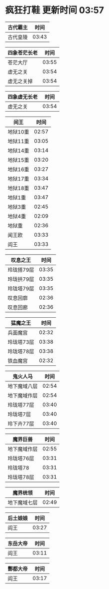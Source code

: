 # 疯狂打鞋 更新时间 03:57

| 古代霸主   | 时间    |
|--------|-------|
| 古代皇陵 | 03:43 |

| 四象苍茫长老   | 时间    |
|--------|-------|
| 苍茫大厅 | 03:55 |
| 虚无之关 | 03:54 |
| 虚无之关掉 | 03:54 |

| 四象虚无长老   | 时间    |
|--------|-------|
| 虚无之关 | 03:54 |

| 间王   | 时间    |
|--------|-------|
| 地狱10重 | 02:57 |
| 地狱11重 | 03:05 |
| 地狱14重 | 03:14 |
| 地狱15重 | 03:20 |
| 地狱16重 | 03:27 |
| 地狱17重 | 03:34 |
| 地狱18重 | 03:47 |
| 地狱1重 | 03:47 |
| 地狱3重 | 02:45 |
| 地狱4重 | 02:09 |
| 地狱重 | 02:36 |
| 闻王欧 | 03:33 |
| 阎王 | 03:33 |

| 叹息之王   | 时间    |
|--------|-------|
| 玲珑搭79层 | 03:35 |
| 玲珑拱79层 | 03:35 |
| 玲珑塔79层 | 03:35 |
| 叹息回廓 | 02:36 |
| 叹息回廊 | 02:36 |

| 猛魔之王   | 时间    |
|--------|-------|
| 兵面魔宫 | 02:32 |
| 玲珑塔73层 | 03:38 |
| 玲珑塔78层 | 03:38 |
| 铁血魔宫 | 02:32 |

| 鬼火人马   | 时间    |
|--------|-------|
| 地下魔域八层 | 02:54 |
| 地下魔域作层 | 02:54 |
| 玲珑塔77层 | 03:40 |
| 玲珑塔7层 | 03:40 |
| 玲下卉77层 | 03:40 |

| 魔界巨兽   | 时间    |
|--------|-------|
| 地下魔域作层 | 02:55 |
| 玲珑塔76层 | 03:31 |
| 玲珑塔78 | 03:31 |
| 玲珑塔78层 | 03:31 |

| 魔界统领   | 时间    |
|--------|-------|
| 地下魔域七层 | 02:49 |

| 后土娘娘   | 时间    |
|--------|-------|
| 阎王 | 03:27 |

| 东岳大帝   | 时间    |
|--------|-------|
| 阎王 | 03:11 |

| 酆都大帝   | 时间    |
|--------|-------|
| 阎王 | 03:17 |